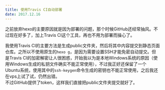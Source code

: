 ```yaml
---
title: 使用Travis CI自动部署
date: 2017.12.16
---
```

之前放弃hexo的主要原因就是因为部署的问题，那个时候GitHub还经常抽风。不过现在好多了，加上Travis CI这个工具，再也不用为部署而操心了。  
<!-- more -->
我使用Travis CI的主要方法是生成public文件夹，然后将其中内容提交到静态页面仓库。之所以不使用原生的`hexo g`，是因为需要设置SSH才能免密自动提交。但是Travis CI的加密解密让人很困惑，开始我以为是本地Windows系统的原因（使用Windows生成的私钥文件确实不能正常使用），不过我正好还保留了一个Ubuntu系统，使用其中的`ssh-keygen`命令生成的密钥也不能正常使用，之后我还在vps上试了试，仍然出错。  
不过GitHub提供了token，这样我们直接把public文件夹提交就好了。

